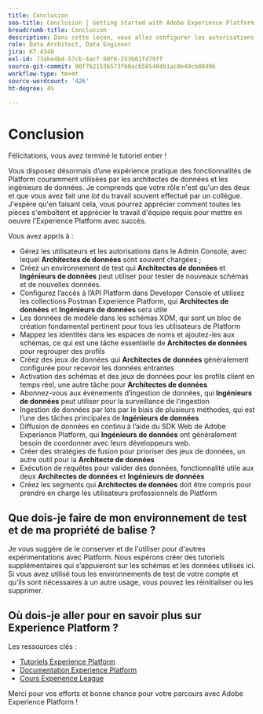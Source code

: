 ```yaml
---
title: Conclusion
seo-title: Conclusion | Getting Started with Adobe Experience Platform for Data Architects and Data Engineers
breadcrumb-title: Conclusion
description: Dans cette leçon, vous allez configurer les autorisations utilisateur Adobe Experience Platform à l’aide du Admin Console d’Adobe.
role: Data Architect, Data Engineer
jira: KT-4348
exl-id: 73abe4bd-57cb-4acf-98f6-253b01fd79ff
source-git-commit: 90f7621536573f60ac6585404b1ac0e49cb08496
workflow-type: tm+mt
source-wordcount: '426'
ht-degree: 4%

---
```


# Conclusion

<!--5min-->

Félicitations, vous avez terminé le tutoriel entier !

Vous disposez désormais d’une expérience pratique des fonctionnalités de Platform couramment utilisées par les architectes de données et les ingénieurs de données. Je comprends que votre rôle n&#39;est qu&#39;un des deux et que vous avez fait une _lot_ du travail souvent effectué par un collègue. J&#39;espère qu&#39;en faisant cela, vous pourrez apprécier comment toutes les pièces s&#39;emboîtent et apprécier le travail d&#39;équipe requis pour mettre en oeuvre l&#39;Experience Platform avec succès.

Vous avez appris à :

* Gérez les utilisateurs et les autorisations dans le Admin Console, avec lequel **Architectes de données** sont souvent chargées ;
* Créez un environnement de test qui **Architectes de données** et **Ingénieurs de données** peut utiliser pour tester de nouveaux schémas et de nouvelles données.
* Configurez l’accès à l’API Platform dans Developer Console et utilisez les collections Postman Experience Platform, qui **Architectes de données** et **Ingénieurs de données** sera utile
* Les données de modèle dans les schémas XDM, qui sont un bloc de création fondamental pertinent pour tous les utilisateurs de Platform
* Mappez les identités dans les espaces de noms et ajoutez-les aux schémas, ce qui est une tâche essentielle de **Architectes de données** pour regrouper des profils
* Créez des jeux de données qui **Architectes de données** généralement configurée pour recevoir les données entrantes
* Activation des schémas et des jeux de données pour les profils client en temps réel, une autre tâche pour **Architectes de données**
* Abonnez-vous aux événements d’ingestion de données, qui **Ingénieurs de données** peut utiliser pour la surveillance de l’ingestion
* Ingestion de données par lots par le biais de plusieurs méthodes, qui est l’une des tâches principales de **Ingénieurs de données**
* Diffusion de données en continu à l’aide du SDK Web de Adobe Experience Platform, qui **Ingénieurs de données** ont généralement besoin de coordonner avec leurs développeurs web.
* Créer des stratégies de fusion pour prioriser des jeux de données, un autre outil pour la **Architecte de données**
* Exécution de requêtes pour valider des données, fonctionnalité utile aux deux **Architectes de données** et **Ingénieurs de données**
* Créez les segments qui **Architectes de données** doit être compris pour prendre en charge les utilisateurs professionnels de Platform



## Que dois-je faire de mon environnement de test et de ma propriété de balise ?

Je vous suggère de le conserver et de l&#39;utiliser pour d&#39;autres expérimentations avec Platform. Nous espérons créer des tutoriels supplémentaires qui s’appuieront sur les schémas et les données utilisés ici. Si vous avez utilisé tous les environnements de test de votre compte et qu’ils sont nécessaires à un autre usage, vous pouvez les réinitialiser ou les supprimer.

## Où dois-je aller pour en savoir plus sur Experience Platform ?

Les ressources clés :

* [Tutoriels Experience Platform](https://experienceleague.adobe.com/docs/platform-learn/comprehensive-technical-tutorial/overview.html)
* [Documentation Experience Platform](https://experienceleague.adobe.com/docs/experience-platform/landing/home.html?lang=fr)
* [Cours Experience League](https://experienceleague.adobe.com/?lang=fr#dashboard/learning)

Merci pour vos efforts et bonne chance pour votre parcours avec Adobe Experience Platform !
